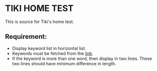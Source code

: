 # TIKI HOME TEST
This is source for Tiki's home test.

## Requirement:
* Display keyword list in horizontal list.
* Keywords must be fetched from the [link](https://raw.githubusercontent.com/tikivn/android-home-test/v2/keywords.json).
* If the keyword is more than one word, then display in two lines. These two lines should have minimum difference in length.
